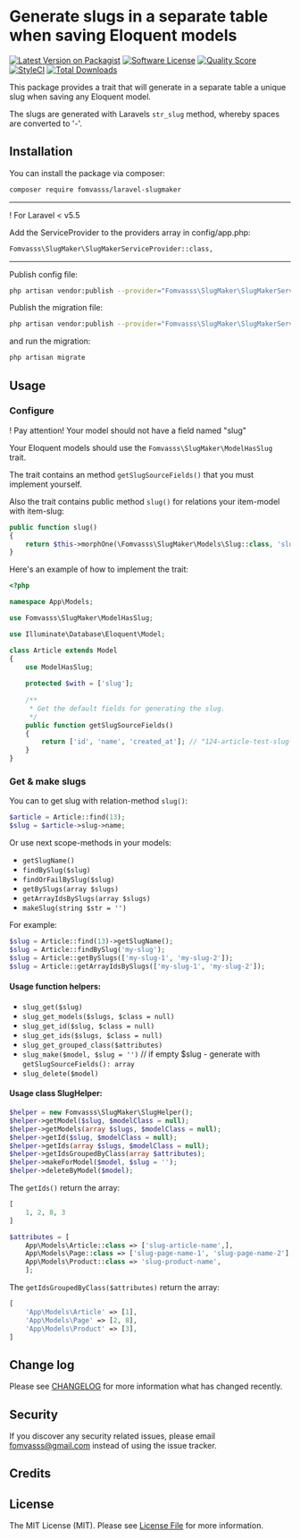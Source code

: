 # Generate slugs in a separate table when saving Eloquent models

[![Latest Version on Packagist](https://img.shields.io/packagist/v/fomvasss/laravel-slugmaker.svg?style=flat-square)](https://packagist.org/packages/fomvasss/laravel-slugmaker)
[![Software License](https://img.shields.io/badge/license-MIT-brightgreen.svg?style=flat-square)](LICENSE.md)
[![Quality Score](https://img.shields.io/scrutinizer/g/fomvasss/laravel-slugmaker.svg?style=flat-square)](https://scrutinizer-ci.com/g/fomvasss/laravel-slugmaker)
[![StyleCI](https://styleci.io/repos/112867240/shield?branch=master)](https://styleci.io/repos/112867240)
[![Total Downloads](https://img.shields.io/packagist/dt/fomvasss/laravel-slugmaker.svg?style=flat-square)](https://packagist.org/packages/fomvasss/laravel-slugmaker)

This package provides a trait that will generate in a separate table a unique slug when saving any Eloquent model. 

The slugs are generated with Laravels `str_slug` method, whereby spaces are converted to '-'.

## Installation

You can install the package via composer:
``` bash
composer require fomvasss/laravel-slugmaker
```
---
! For Laravel < v5.5

Add the ServiceProvider to the providers array in config/app.php:

```bash
Fomvasss\SlugMaker\SlugMakerServiceProvider::class,
```
---
Publish config file:
```bash
php artisan vendor:publish --provider="Fomvasss\SlugMaker\SlugMakerServiceProvider" --tag=slugmaker-config
```

Publish the migration file:
```bash
php artisan vendor:publish --provider="Fomvasss\SlugMaker\SlugMakerServiceProvider" --tag=slugmaker-migrations
```
and run the migration:
```bash
php artisan migrate
```

## Usage

### Configure

! Pay attention! Your model should not have a field named "slug"

Your Eloquent models should use the `Fomvasss\SlugMaker\ModelHasSlug` trait.

The trait contains an method `getSlugSourceFields()` that you must implement yourself. 

Also the trait contains public method `slug()` for relations your item-model with item-slug:

```php
public function slug()
{
    return $this->morphOne(\Fomvasss\SlugMaker\Models\Slug::class, 'slugable');
}
```

Here's an example of how to implement the trait:

```php
<?php

namespace App\Models;

use Fomvasss\SlugMaker\ModelHasSlug;

use Illuminate\Database\Eloquent\Model;

class Article extends Model
{
    use ModelHasSlug;
    
    protected $with = ['slug'];
    
    /**
     * Get the default fields for generating the slug.
     */
    public function getSlugSourceFields()
    {
        return ['id', 'name', 'created_at']; // "124-article-test-slug-2017-12-26-135705"
    }
}
```

### Get & make slugs

You can to get slug with relation-method `slug()`:

```php
$article = Article::find(13);
$slug = $article->slug->name;
```

Or use next scope-methods in your models:
- `getSlugName()`
- `findBySlug($slug)`
- `findOrFailBySlug($slug)`
- `getBySlugs(array $slugs)`
- `getArrayIdsBySlugs(array $slugs)`
- `makeSlug(string $str = '')`

For example:

```php
$slug = Article::find(13)->getSlugName();
$slug = Article::findBySlug('my-slug');
$slug = Article::getBySlugs(['my-slug-1', 'my-slug-2']);
$slug = Article::getArrayIdsBySlugs(['my-slug-1', 'my-slug-2']);
```

#### Usage function helpers:

- `slug_get($slug)`
- `slug_get_models($slugs, $class = null)`
- `slug_get_id($slug, $class = null)`
- `slug_get_ids($slugs, $class = null)`
- `slug_get_grouped_class($attributes)`
- `slug_make($model, $slug = '')` // if empty $slug - generate with `getSlugSourceFields(): array`
- `slug_delete($model)`


#### Usage class SlugHelper:

```php
$helper = new Fomvasss\SlugMaker\SlugHelper();
$helper->getModel($slug, $modelClass = null);
$helper->getModels(array $slugs, $modelClass = null);
$helper->getId($slug, $modelClass = null);
$helper->getIds(array $slugs, $modelClass = null);
$helper->getIdsGroupedByClass(array $attributes);
$helper->makeForModel($model, $slug = '');
$helper->deleteByModel($model);
```

The `getIds()` return the array:
```php
[
    1, 2, 8, 3
]
```
```php
$attributes = [
    App\Models\Article::class => ['slug-article-name',],
    App\Models\Page::class => ['slug-page-name-1', 'slug-page-name-2'],
    App\Models\Product::class => 'slug-product-name',
    ];
```
The `getIdsGroupedByClass($attributes)` return the array:
```php
[
    'App\Models\Article' => [1],
    'App\Models\Page' => [2, 8],
    'App\Models\Product' => [3],
]
```

## Change log

Please see [CHANGELOG](CHANGELOG.md) for more information what has changed recently.


## Security

If you discover any security related issues, please email fomvasss@gmail.com instead of using the issue tracker.


## Credits

## License

The MIT License (MIT). Please see [License File](LICENSE.md) for more information.
